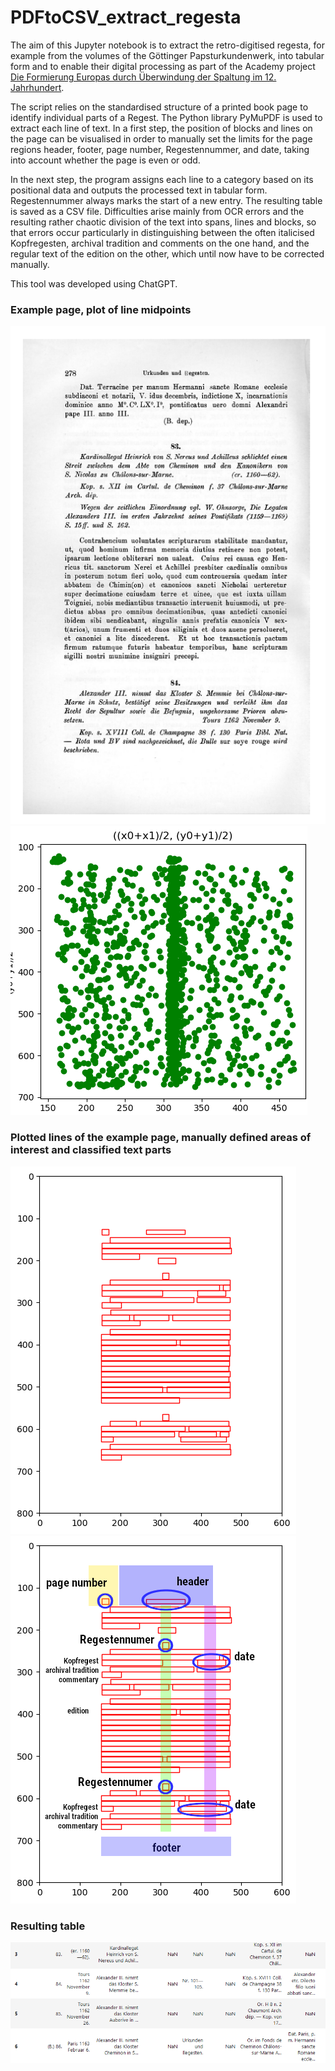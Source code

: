 # PDFtoCSV_extract_regesta
The aim of this Jupyter notebook is to extract the retro-digitised regesta, for example from the volumes of the Göttinger Papsturkundenwerk, into tabular form and to enable their digital processing as part of the Academy project [Die Formierung Europas durch Überwindung der Spaltung im 12. Jahrhundert](https://formierung-europas.uni-koeln.de/).

The script relies on the standardised structure of a printed book page to identify individual parts of a Regest. The Python library PyMuPDF is used to extract each line of text. In a first step, the position of blocks and lines on the page can be visualised in order to manually set the limits for the page regions header, footer, page number, Regestennummer, and date, taking into account whether the page is even or odd.

In the next step, the program assigns each line to a category based on its positional data and outputs the processed text in tabular form. Regestennummer always marks the start of a new entry. The resulting table is saved as a CSV file.
Difficulties arise mainly from OCR errors and the resulting rather chaotic division of the text into spans, lines and blocks, so that errors occur particularly in distinguishing between the often italicised Kopfregesten, archival tradition and comments on the one hand, and the regular text of the edition on the other, which until now have to be corrected manually.

This tool was developed using ChatGPT.

### Example page, plot of line midpoints
![](https://github.com/SGensicke/PDFtoCSV_extract_regesta/blob/main/images/example_page_PUU_Frankreich_I.png "example page") ![](https://github.com/SGensicke/PDFtoCSV_extract_regesta/blob/main/images/plot_line_midpoints_of_50_left_pages.png)

### Plotted lines of the example page, manually defined areas of interest and classified text parts
![](https://github.com/SGensicke/PDFtoCSV_extract_regesta/blob/main/images/plot_line_bbox.png) ![](https://github.com/SGensicke/PDFtoCSV_extract_regesta/blob/main/images/plot_line_bbox_page_regions.png)

### Resulting table
![](https://github.com/SGensicke/PDFtoCSV_extract_regesta/blob/main/images/result_table.png)
